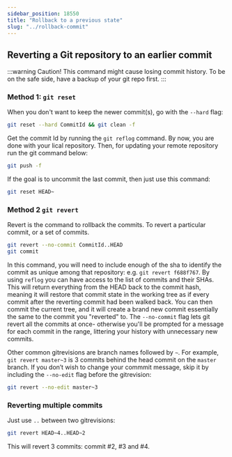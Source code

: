 ```yaml
---
sidebar_position: 18550 
title: "Rollback to a previous state"
slug: "../rollback-commit"
---
```


## Reverting a Git repository to an earlier commit
:::warning Caution! 
This command might cause losing commit history. To be on the safe side, have a backup of your git repo first.
:::

### Method 1: `git reset`
When you don't want to keep the newer commit(s), go with the `--hard` flag:
```bash
git reset --hard CommitId && git clean -f
```
Get the commit Id by running the `git reflog` command.
By now, you are done with your lical repository. Then, for updating your remote repository run the git command below:
```bash
git push -f
```

If the goal is to uncommit the last commit, then just use this command:
```bash
git reset HEAD~
```


### Method 2 `git revert`
Revert is the command to rollback the commits. To revert a particular commit, or a set of commits.
```bash
git revert --no-commit CommitId..HEAD
git commit
```
In this command, you will need to include enough of the sha to identify the commit as unique among that repository: e.g. `git revert f688f767`. By using `reflog` you can have access to the list of commits and their SHAs.
This will return everything from the HEAD back to the commit hash, meaning it will restore that commit state in the working tree as if every commit after the reverting commit had been walked back. You can then commit the current tree, and it will create a brand new commit essentially the same to the commit you "reverted" to.
The `--no-commit` flag lets git revert all the commits at once- otherwise you'll be prompted for a message for each commit in the range, littering your history with unnecessary new commits.

Other common gitrevisions are branch names followed by `~`. For example, `git revert master~3` is 3 commits behind the head commit on the `master` branch.
If you don’t wish to change your commmit message, skip it by including the `--no-edit` flag before the gitrevision:
```bash
git revert --no-edit master~3
```
### Reverting multiple commits
Just use `..` between two gitrevisions:
```bash
git revert HEAD~4..HEAD~2
```
This will revert 3 commits: commit #2, #3 and #4.

